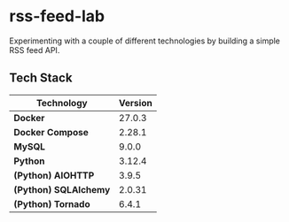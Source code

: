 # rss-feed-lab
Experimenting with a couple of different technologies by building a simple RSS feed API.

## Tech Stack
| Technology | Version |
| ---------- | ------- |
| **Docker** | 27.0.3 |
| **Docker Compose** | 2.28.1 |
| **MySQL** | 9.0.0 |
| **Python** | 3.12.4 |
| **(Python) AIOHTTP** | 3.9.5 |
| **(Python) SQLAlchemy** | 2.0.31 |
| **(Python) Tornado** | 6.4.1 |
